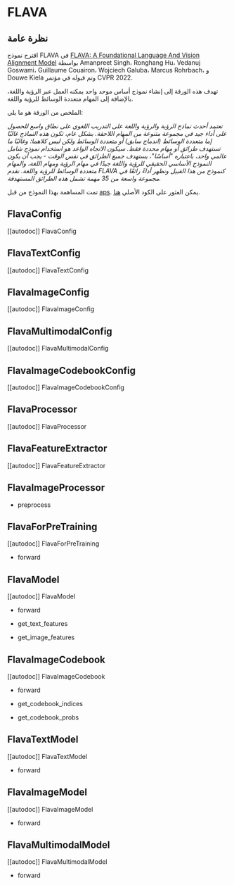 # FLAVA

## نظرة عامة

اقترح نموذج FLAVA في [FLAVA: A Foundational Language And Vision Alignment Model](https://arxiv.org/abs/2112.04482) بواسطة Amanpreet Singh، Ronghang Hu، Vedanuj Goswami، Guillaume Couairon، Wojciech Galuba، Marcus Rohrbach، و Douwe Kiela وتم قبوله في مؤتمر CVPR 2022.

تهدف هذه الورقة إلى إنشاء نموذج أساس موحد واحد يمكنه العمل عبر الرؤية واللغة، بالإضافة إلى المهام متعددة الوسائط للرؤية واللغة.

الملخص من الورقة هو ما يلي:

*تعتمد أحدث نماذج الرؤية والرؤية واللغة على التدريب اللغوي على نطاق واسع للحصول على أداء جيد في مجموعة متنوعة من المهام اللاحقة. بشكل عام، تكون هذه النماذج غالبًا إما متعددة الوسائط (اندماج سابق) أو متعددة الوسائط ولكن ليس كلاهما؛ وغالبًا ما تستهدف طرائق أو مهام محددة فقط. سيكون الاتجاه الواعد هو استخدام نموذج شامل عالمي واحد، باعتباره "أساسًا"، يستهدف جميع الطرائق في نفس الوقت - يجب أن يكون النموذج الأساسي الحقيقي للرؤية واللغة جيدًا في مهام الرؤية ومهام اللغة، والمهام متعددة الوسائط للرؤية واللغة. نقدم FLAVA كنموذج من هذا القبيل ونظهر أداءً رائعًا في مجموعة واسعة من 35 مهمة تشمل هذه الطرائق المستهدفة.*

تمت المساهمة بهذا النموذج من قبل [aps](https://huggingface.co/aps). يمكن العثور على الكود الأصلي [هنا](https://github.com/facebookresearch/multimodal/tree/main/examples/flava).

## FlavaConfig

[[autodoc]] FlavaConfig

## FlavaTextConfig

[[autodoc]] FlavaTextConfig

## FlavaImageConfig

[[autodoc]] FlavaImageConfig

## FlavaMultimodalConfig

[[autodoc]] FlavaMultimodalConfig

## FlavaImageCodebookConfig

[[autodoc]] FlavaImageCodebookConfig

## FlavaProcessor

[[autodoc]] FlavaProcessor

## FlavaFeatureExtractor

[[autodoc]] FlavaFeatureExtractor

## FlavaImageProcessor

- preprocess

## FlavaForPreTraining

[[autodoc]] FlavaForPreTraining

- forward

## FlavaModel

[[autodoc]] FlavaModel

- forward

- get_text_features

- get_image_features

## FlavaImageCodebook

[[autodoc]] FlavaImageCodebook

- forward

- get_codebook_indices

- get_codebook_probs

## FlavaTextModel

[[autodoc]] FlavaTextModel

- forward

## FlavaImageModel

[[autodoc]] FlavaImageModel


- forward

## FlavaMultimodalModel

[[autodoc]] FlavaMultimodalModel

- forward